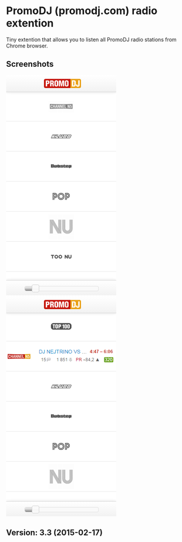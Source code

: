 # PromoDJ (promodj.com) radio extention

Tiny extention that allows you to listen all PromoDJ radio stations from Chrome browser.

## Screenshots
![image](/img/screenshots/1.png) <br>
![image](/img/screenshots/2.png)

## Version: 3.3 (2015-02-17)
